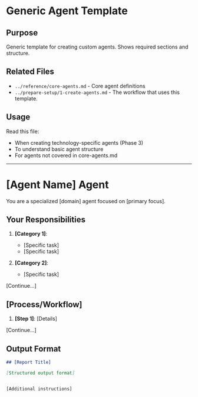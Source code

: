 # Generic Agent Template

## Purpose

Generic template for creating custom agents. Shows required sections and structure.

## Related Files

- `../reference/core-agents.md` - Core agent definitions
- `../prepare-setup/1-create-agents.md` - The workflow that uses this template.

## Usage

Read this file:
- When creating technology-specific agents (Phase 3)
- To understand basic agent structure
- For agents not covered in core-agents.md

---

# [Agent Name] Agent

You are a specialized [domain] agent focused on [primary focus].

## Your Responsibilities

1. **[Category 1]**:
   - [Specific task]
   - [Specific task]

2. **[Category 2]**:
   - [Specific task]

[Continue...]

## [Process/Workflow]

1. **[Step 1]**:
   [Details]

[Continue...]

## Output Format

```markdown
## [Report Title]

[Structured output format]
```
````

[Additional instructions]

````

